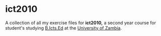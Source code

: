 # ict2010
A collection of all my exercise files for <b>ict2010,</b> a second year course for student's studying <a href="https://www.unza.zm/academics/undergraduate/bachelor-of-information-and-communication-technologies-education-bictsed">B.Icts.Ed</a> at the <a href="https://www.unza.zm/index.html">University of Zambia</a>. 
